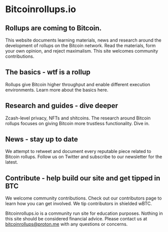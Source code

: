 # Bitcoinrollups.io

## Rollups are coming to Bitcoin.

This website documents learning materials, news and research around the development of rollups on the Bitcoin network. Read the materials, form your own opinion, and reject maximalism. This site welcomes community contributions.

## The basics - wtf is a rollup

Rollups give Bitcoin higher throughput and enable different execution environments. Learn more about the basics here.

## Research and guides - dive deeper

Zcash-level privacy, NFTs and shitcoins. The research around Bitcoin rollups focuses on giving Bitcoin more trustless functionality. Dive in.

## News - stay up to date

We attempt to retweet and document every reputable piece related to Bitcoin rollups. Follow us on Twitter and subscribe to our newsletter for the latest.

## Contribute - help build our site and get tipped in BTC

We welcome community contributions. Check out our contributors page to learn how you can get involved. We tip contributors in shielded wBTC.

Bitcoinrollups.io is a community run site for education purposes. Nothing in this site should be considered financial advice. Please contact us at bitcoinrollups@proton.me with any questions or concerns.
